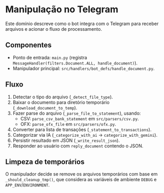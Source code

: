 # Manipulação no Telegram

Este domínio descreve como o bot integra com o Telegram para receber arquivos e acionar o fluxo de processamento.

## Componentes
- Ponto de entrada: `main.py` (registra `MessageHandler(filters.Document.ALL, handle_document)`).
- Manipulador principal: `src/handlers/bot_defs/handle_document.py`.

## Fluxo
1. Detectar o tipo do arquivo (`_detect_file_type`).
2. Baixar o documento para diretório temporário (`_download_document_to_temp`).
3. Fazer parse do arquivo (`_parse_file_to_statement`), usando:
   - CSV: `parse_csv_bank_statement` em `src/parsers/csv.py`.
   - OFX: `parse_ofx_file` em `src/parsers/ofx.py`.
4. Converter para lista de transações (`_statement_to_transactions`).
5. Categorizar via IA (`_categorize_with_ai` → `categorize_with_gemini`).
6. Persistir resultado em JSON (`_write_result_json`).
7. Responder ao usuário com `reply_document` contendo o JSON.

## Limpeza de temporários
O manipulador decide se remove os arquivos temporários com base em `_should_cleanup_tmp()`, que considera as variáveis de ambiente `DEBUG` e `APP_ENV`/`ENVIRONMENT`.
